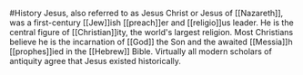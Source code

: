 #History 
Jesus, also referred to as Jesus Christ or Jesus of [[Nazareth]], was a first-century [[Jew]]ish [[preach]]er and [[religio]]us leader. He is the central figure of [[Christian]]ity, the world's largest religion. Most Christians believe he is the incarnation of [[God]] the Son and the awaited [[Messia]]h [[prophes]]ied in the [[Hebrew]] Bible. Virtually all modern scholars of antiquity agree that Jesus existed historically.